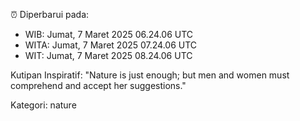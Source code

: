 ⏰ Diperbarui pada:
- WIB: Jumat, 7 Maret 2025 06.24.06 UTC
- WITA: Jumat, 7 Maret 2025 07.24.06 UTC
- WIT: Jumat, 7 Maret 2025 08.24.06 UTC

Kutipan Inspiratif:
"Nature is just enough; but men and women must comprehend and accept her suggestions."


Kategori: nature

